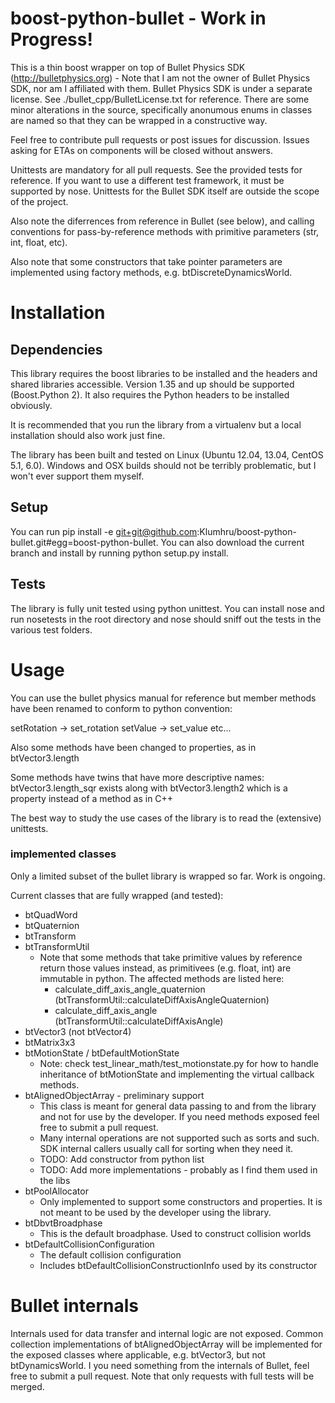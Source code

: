 boost-python-bullet - Work in Progress!
===================
This is a thin boost wrapper on top of Bullet Physics SDK (http://bulletphysics.org) - Note that I am not the owner of Bullet Physics SDK, nor am I affiliated with them. Bullet Physics SDK is under a separate license. See ./bullet_cpp/BulletLicense.txt for reference. There are some minor alterations in the source, specifically anonumous enums in classes are named so that they can be wrapped in a constructive way.

Feel free to contribute pull requests or post issues for discussion. Issues asking for ETAs on components will be closed without answers. 

Unittests are mandatory for all pull requests. See the provided tests for reference. If you want to use a different test framework, it must be supported by nose. Unittests for the Bullet SDK itself are outside the scope of the project.

Also note the diferrences from reference in Bullet (see below), and calling conventions for pass-by-reference methods with primitive parameters (str, int, float, etc).

Also note that some constructors that take pointer parameters are implemented using factory methods, e.g. btDiscreteDynamicsWorld.

# Installation

## Dependencies

This library requires the boost libraries to be installed and the headers and shared libraries accessible. Version 1.35 and up should be supported (Boost.Python 2). It also requires the Python headers to be installed obviously.

It is recommended that you run the library from a virtualenv but a local installation should also work just fine.

The library has been built and tested on Linux (Ubuntu 12.04, 13.04, CentOS 5.1, 6.0). Windows and OSX builds should not be terribly problematic, but I won't ever support them myself.

## Setup

You can run pip install -e git+git@github.com:Klumhru/boost-python-bullet.git#egg=boost-python-bullet. You can also download the current branch and install by running python setup.py install.

## Tests

The library is fully unit tested using python unittest. You can install nose and run nosetests in the root directory and nose should sniff out the tests in the various test folders.

# Usage

You can use the bullet physics manual for reference but member methods have been
renamed to conform to python convention:

setRotation -> set_rotation
setValue -> set_value
etc...

Also some methods have been changed to properties, as in btVector3.length

Some methods have twins that have more descriptive names: btVector3.length_sqr
exists along with btVector3.length2 which is a property instead of a method as in
C++

The best way to study the use cases of the library is to read the (extensive) unittests.

### implemented classes

Only a limited subset of the bullet library is wrapped so far. Work is ongoing.

Current classes that are fully wrapped (and tested):

* btQuadWord
* btQuaternion
* btTransform
* btTransformUtil
  * Note that some methods that take primitive values by reference return those values instead, as primitivees (e.g. float, int) are immutable in python. The affected methods are listed here:
    * calculate_diff_axis_angle_quaternion (btTransformUtil::calculateDiffAxisAngleQuaternion)
    * calculate_diff_axis_angle (btTransformUtil::calculateDiffAxisAngle)
* btVector3 (not btVector4)
* btMatrix3x3
* btMotionState / btDefaultMotionState
  * Note: check test_linear_math/test_motionstate.py for how to handle inheritance of btMotionState and implementing the virtual callback methods.
* btAlignedObjectArray - preliminary support
  * This class is meant for general data passing to and from the library and not for use by the developer. If you need methods exposed feel free to submit a pull request.
  * Many internal operations are not supported such as sorts and such. SDK internal callers usually call for sorting when they need it.
  * TODO: Add constructor from python list
  * TODO: Add more implementations - probably as I find them used in the libs
* btPoolAllocator
  * Only implemented to support some constructors and properties. It is not meant to be used by the developer using the library.
* btDbvtBroadphase
  * This is the default broadphase. Used to construct collision worlds
* btDefaultCollisionConfiguration
  * The default collision configuration
  * Includes btDefaultCollisionConstructionInfo used by its constructor

Bullet internals
====
Internals used for data transfer and internal logic are not exposed. Common collection implementations of btAlignedObjectArray will be implemented for the exposed classes where applicable, e.g. btVector3, but not btDynamicsWorld. I you need something from the internals of Bullet, feel free to submit a pull request. Note that only requests with full tests will be merged.
